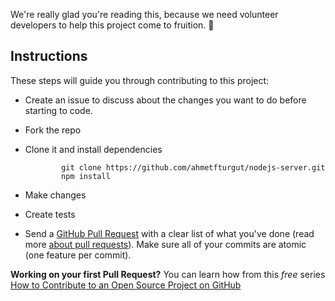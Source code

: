 We're really glad you're reading this, because we need volunteer developers to help this project come to fruition. 👏

## Instructions

These steps will guide you through contributing to this project:

-   Create an issue to discuss about the changes you want to do before starting to code.
-   Fork the repo
-   Clone it and install dependencies

        		git clone https://github.com/ahmetfturgut/nodejs-server.git
        		npm install

-   Make changes
-   Create tests

-   Send a [GitHub Pull Request](https://github.com/ahmetfturgut/nodejs-server/pulls) with a clear list of what you've done (read more [about pull requests](https://help.github.com/articles/about-pull-requests/)). Make sure all of your commits are atomic (one feature per commit).

**Working on your first Pull Request?** You can learn how from this *free* series [How to Contribute to an Open Source Project on GitHub](https://kcd.im/pull-request)
